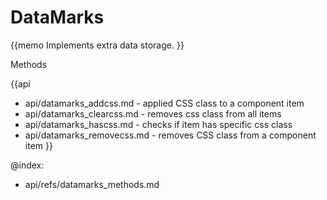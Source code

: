 DataMarks 
=============

{{memo Implements extra data storage. }}


<div class='h2'>Methods</div>

{{api
- api/datamarks_addcss.md - applied CSS class to a component item
- api/datamarks_clearcss.md - removes css class from all items
- api/datamarks_hascss.md - checks if item has specific css class
- api/datamarks_removecss.md - removes CSS class from a component item
}}





@index:
- api/refs/datamarks_methods.md

